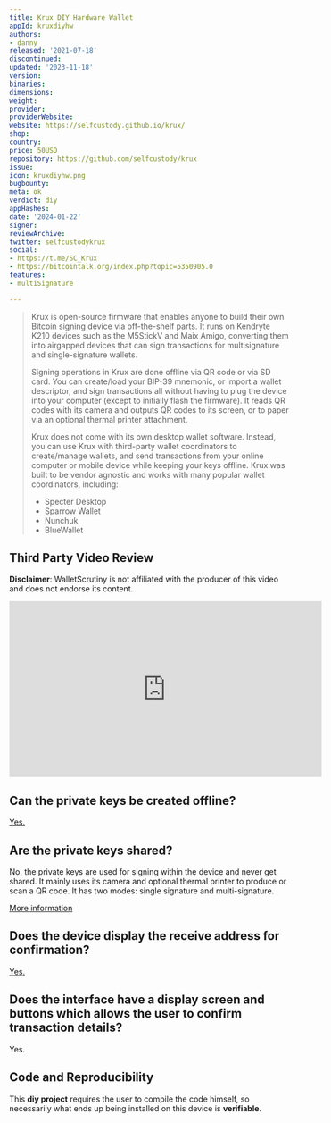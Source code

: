 ```yaml
---
title: Krux DIY Hardware Wallet
appId: kruxdiyhw
authors:
- danny
released: '2021-07-18'
discontinued: 
updated: '2023-11-18'
version: 
binaries: 
dimensions: 
weight: 
provider: 
providerWebsite: 
website: https://selfcustody.github.io/krux/
shop: 
country: 
price: 50USD
repository: https://github.com/selfcustody/krux
issue: 
icon: kruxdiyhw.png
bugbounty: 
meta: ok
verdict: diy
appHashes: 
date: '2024-01-22'
signer: 
reviewArchive: 
twitter: selfcustodykrux
social:
- https://t.me/SC_Krux
- https://bitcointalk.org/index.php?topic=5350905.0
features:
- multiSignature

---
```


> Krux is open-source firmware that enables anyone to build their own Bitcoin signing device via off-the-shelf parts. It runs on Kendryte K210 devices such as the M5StickV and Maix Amigo, converting them into airgapped devices that can sign transactions for multisignature and single-signature wallets.
>
> Signing operations in Krux are done offline via QR code or via SD card. You can create/load your BIP-39 mnemonic, or import a wallet descriptor, and sign transactions all without having to plug the device into your computer (except to initially flash the firmware). It reads QR codes with its camera and outputs QR codes to its screen, or to paper via an optional thermal printer attachment. 
>
> Krux does not come with its own desktop wallet software. Instead, you can use Krux with third-party wallet coordinators to create/manage wallets, and send transactions from your online computer or mobile device while keeping your keys offline. Krux was built to be vendor agnostic and works with many popular wallet coordinators, including:
>
> - Specter Desktop
> - Sparrow Wallet
> - Nunchuk
> - BlueWallet

## Third Party Video Review

**Disclaimer**: WalletScrutiny is not affiliated with the producer of this video and does not endorse its content.  

<iframe width="560" height="315" src="https://www.youtube.com/embed/rsdvmIcucwQ?si=t6Wxe0KEkNLzYL43" title="YouTube video player" frameborder="0" allow="accelerometer; autoplay; clipboard-write; encrypted-media; gyroscope; picture-in-picture; web-share" allowfullscreen></iframe>

## Can the private keys be created offline?

[Yes.](https://selfcustody.github.io/krux/getting-started/usage/generating-a-mnemonic/)

## Are the private keys shared? 

No, the private keys are used for signing within the device and never get shared. It mainly uses its camera and optional thermal printer to produce or scan a QR code.
It has two modes: single signature and multi-signature. 

[More information](https://selfcustody.github.io/krux/getting-started/usage/using-a-single-sig-wallet/#send-coins_1)

## Does the device display the receive address for confirmation?

[Yes.](https://selfcustody.github.io/krux/getting-started/usage/using-a-single-sig-wallet/#send-coins_1)

## Does the interface have a display screen and buttons which allows the user to confirm transaction details?

Yes.

## Code and Reproducibility

This **diy project** requires the user to compile the code himself, so necessarily what ends up being installed on this device is **verifiable**.
